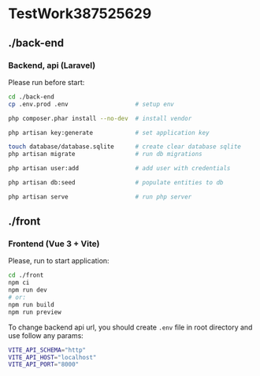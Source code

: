 # TestWork387525629


## ./back-end

### Backend, api (Laravel)


Please run before start:

```bash
cd ./back-end
cp .env.prod .env                   # setup env

php composer.phar install --no-dev  # install vendor

php artisan key:generate            # set application key

touch database/database.sqlite      # create clear database sqlite
php artisan migrate                 # run db migrations

php artisan user:add                # add user with credentials

php artisan db:seed                 # populate entities to db 

php artisan serve                   # run php server
```



## ./front

### Frontend (Vue 3 + Vite)



Please, run to start application:
```sh
cd ./front
npm ci
npm run dev
# or:
npm run build
npm run preview
```


To change backend api url, you should create `.env` file in root directory and use follow any params:
```bash
VITE_API_SCHEMA="http"
VITE_API_HOST="localhost"
VITE_API_PORT="8000"
```


